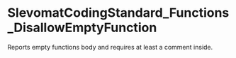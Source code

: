 # SlevomatCodingStandard_Functions_DisallowEmptyFunction

Reports empty functions body and requires at least a comment inside.
